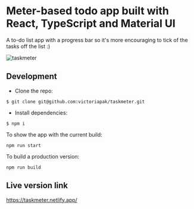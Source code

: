 # Meter-based todo app built with React, TypeScript and Material UI

A to-do list app with a progress bar so it's more encouraging to tick of the tasks off the list :)

![taskmeter](https://user-images.githubusercontent.com/85743488/163566720-9b9eafc7-42ec-416f-b566-9efc86d0c71d.png)


## Development

- Clone the repo:
 
`$ git clone git@github.com:victoriapak/taskmeter.git`

- Install dependencies:

`$ npm i`

To show the app with the current build:

`npm run start`

To build a production version:

`npm run build`


## Live version link
https://taskmeter.netlify.app/
